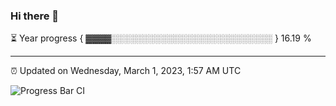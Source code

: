 ### Hi there 👋

⏳ Year progress { ▓▓▓▓░░░░░░░░░░░░░░░░░░░░░░░░░░ } 16.19 %

---

⏰ Updated on Wednesday, March 1, 2023, 1:57 AM UTC

![Progress Bar CI](https://github.com/arthurbuhl/arthurbuhl/workflows/Progress%20Bar%20CI/badge.svg)
